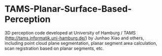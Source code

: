 TAMS-Planar-Surface-Based-Perception
====================================

3D perception code developed at University of Hamburg / TAMS (http://tams.informatik.uni-hamburg.de/) by Junhao Xiao and others, including point cloud plane segmentation, planar segment area calculation, scan registration based on planar segments, etc.
